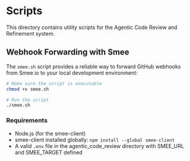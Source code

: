 # Scripts

This directory contains utility scripts for the Agentic Code Review and Refinement system.

## Webhook Forwarding with Smee

The `smee.sh` script provides a reliable way to forward GitHub webhooks from Smee.io to your local development environment:

```bash
# Make sure the script is executable
chmod +x smee.sh

# Run the script
./smee.sh
```

### Requirements

- Node.js (for the smee-client)
- smee-client installed globally: `npm install --global smee-client`
- A valid `.env` file in the agentic_code_review directory with SMEE_URL and SMEE_TARGET defined
